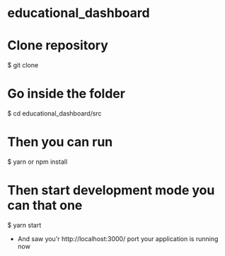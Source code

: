 # educational_dashboard

# Clone repository

$ git clone <ssh link>

# Go inside the folder

$ cd educational_dashboard/src

# Then you can run

$ yarn or npm install

# Then start development mode you can that one

$ yarn start

- And saw you'r http://localhost:3000/ port your application is running now
